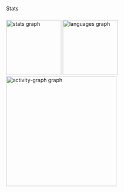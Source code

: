 <p align="left">Stats</p>

###

<div align="left">
  <img src="https://github-readme-stats.vercel.app/api?username=jhonatabarbosa&hide_title=false&hide_rank=false&show_icons=true&include_all_commits=true&count_private=true&disable_animations=false&theme=gruvbox_light&locale=en&hide_border=false&order=1" height="150" alt="stats graph"  />
  <img src="https://github-readme-stats.vercel.app/api/top-langs?username=jhonatabarbosa&locale=en&hide_title=false&layout=compact&card_width=320&langs_count=5&theme=gruvbox_light&hide_border=false&order=2" height="150" alt="languages graph"  />
  <img src="https://github-readme-activity-graph.vercel.app/graph?username=jhonatabarbosa&radius=16&theme=gruvbox&area=true&order=5" height="300" alt="activity-graph graph"  />
</div>

###
